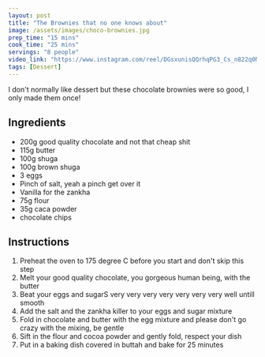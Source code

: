 ```yaml
---
layout: post
title: "The Brownies that no one knows about"
image: /assets/images/choco-brownies.jpg
prep_time: "15 mins"
cook_time: "25 mins"
servings: "8 people"
video_link: "https://www.instagram.com/reel/DGsxunisQQrhqPG3_Cs_n822q0NGOyhHSibuLo0/?igsh=MWRlYnpod21uejYybA== "
tags: [Dessert]
---
```


I don't normally like dessert but these chocolate brownies were so good, I only made them once!

## Ingredients

* 200g good quality chocolate and not that cheap shit
* 115g butter
* 100g shuga
* 100g brown shuga
* 3 eggs
* Pinch of salt, yeah a pinch get over it 
* Vanilla for the zankha
* 75g flour
* 35g caca powder
* chocolate chips

## Instructions

1. Preheat the oven to 175 degree C before you start and don't skip this step
2. Melt your good quality chocolate, you gorgeous human being, with the butter
3. Beat your eggs and sugarS very very very very very very very well untill smooth
4. Add the salt and the zankha killer to your eggs and sugar mixture
5. Fold in chocolate and butter with the egg mixture and please don't go crazy with the mixing, be gentle
6. Sift in the flour and cocoa powder and gently fold, respect your dish
7. Put in a baking dish covered in buttah and bake for 25 minutes